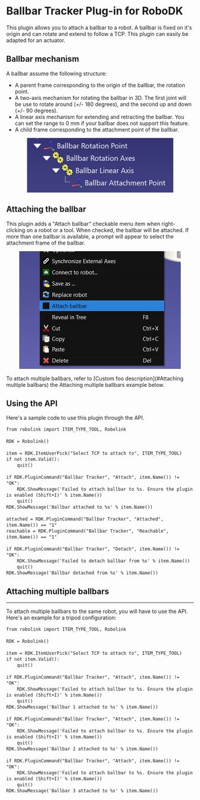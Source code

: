 Ballbar Tracker Plug-in for RoboDK
====================================

This plugin allows you to attach a ballbar to a robot. A ballbar is fixed on it's origin and can rotate and extend to follow a TCP. This plugin can easily be adapted for an actuator.

Ballbar mechanism
-------------------

A ballbar assume the following structure:

- A parent frame corresponding to the origin of the ballbar, the rotation point.
- A two-axis mechanism for rotating the ballbar in 3D. The first joint will be use to rotate around (+/- 180 degrees), and the second up and down (+/- 90 degrees).
- A linear axis mechanism for extending and retracting the ballbar. You can set the range to 0 mm if your ballbar does not support this feature.
- A child frame corresponding to the attachment point of the ballbar.

<p align="center"><img src="./doc/ballbar_structure.PNG" /></p>

Attaching the ballbar
----------------------

This plugin adds a "Attach ballbar" checkable menu item when right-clicking on a robot or a tool. When checked, the ballbar will be attached. If more than one ballbar is available, a prompt will appear to select the attachment frame of the ballbar.

<p align="center"><img src="./doc/menu.PNG" /></p>

To attach multiple ballbars, refer to [Custom foo description](#Attaching multiple ballbars) the Attaching multiple ballbars example below.

Using the API
--------------

Here's a sample code to use this plugin through the API.

```
from robolink import ITEM_TYPE_TOOL, Robolink

RDK = Robolink()

item = RDK.ItemUserPick("Select TCP to attach to", ITEM_TYPE_TOOL)
if not item.Valid():
    quit()

if RDK.PluginCommand("Ballbar Tracker", "Attach", item.Name()) != "OK":
    RDK.ShowMessage('Failed to attach ballbar to %s. Ensure the plugin is enabled (Shift+I)' % item.Name())
    quit()
RDK.ShowMessage('Ballbar attached to %s' % item.Name())

attached = RDK.PluginCommand("Ballbar Tracker", "Attached", item.Name()) == "1"
reachable = RDK.PluginCommand("Ballbar Tracker", "Reachable", item.Name()) == "1"

if RDK.PluginCommand("Ballbar Tracker", "Detach", item.Name()) != "OK":
    RDK.ShowMessage('Failed to detach ballbar from %s' % item.Name())
    quit()
RDK.ShowMessage('Ballbar detached from %s' % item.Name())
```

## Attaching multiple ballbars
------------------------------------------------------
To attach multiple ballbars to the same robot, you will have to use the API. Here's an example for a tripod configuration:

```
from robolink import ITEM_TYPE_TOOL, Robolink

RDK = Robolink()

item = RDK.ItemUserPick("Select TCP to attach to", ITEM_TYPE_TOOL)
if not item.Valid():
    quit()

if RDK.PluginCommand("Ballbar Tracker", "Attach", item.Name()) != "OK":
    RDK.ShowMessage('Failed to attach ballbar to %s. Ensure the plugin is enabled (Shift+I)' % item.Name())
    quit()
RDK.ShowMessage('Ballbar 1 attached to %s' % item.Name())

if RDK.PluginCommand("Ballbar Tracker", "Attach", item.Name()) != "OK":
    RDK.ShowMessage('Failed to attach ballbar to %s. Ensure the plugin is enabled (Shift+I)' % item.Name())
    quit()
RDK.ShowMessage('Ballbar 2 attached to %s' % item.Name())

if RDK.PluginCommand("Ballbar Tracker", "Attach", item.Name()) != "OK":
    RDK.ShowMessage('Failed to attach ballbar to %s. Ensure the plugin is enabled (Shift+I)' % item.Name())
    quit()
RDK.ShowMessage('Ballbar 3 attached to %s' % item.Name())
```